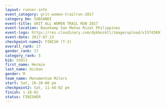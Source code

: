 ```yaml
---
layout: runner-info 
event_category: grit-women-trailrun-2017 
category_km: SUBSANDI 
event-title: GRIT ALL WOMEN TRAIL RUN 2017 
event-location: Basekamp San Mateo Rizal Philippines 
event-logo: https://res.cloudinary.com/dykbosktl/image/upload/v1574389137/Logo/a04c0-grit-logo_yxzsau.png 
event-date: 2017-07-13 
checkpoint-name2: FINISH (T-2) 
overall_rank: 17
gender_rank: 17
category_rank: 5
bib: SS013
first_name: Hermie
last_name: Hicban
gender: M
team_name: Monumentum Milers
start: Sat, 10-20-00 pm
checkpoint2: Sat, 11-48-02 pm
finish: 1-28-02
status: FINISHER
---
```

